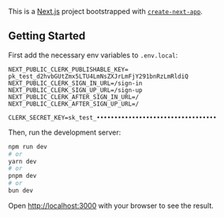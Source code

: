 This is a [Next.js](https://nextjs.org/) project bootstrapped with [`create-next-app`](https://github.com/vercel/next.js/tree/canary/packages/create-next-app).

## Getting Started

First add the necessary env variables to `.env.local`:

```
NEXT_PUBLIC_CLERK_PUBLISHABLE_KEY=​pk_test_d2hvbGUtZmx5LTU4LmNsZXJrLmFjY291bnRzLmRldiQ​
NEXT_PUBLIC_CLERK_SIGN_IN_URL=/sign-in
NEXT_PUBLIC_CLERK_SIGN_UP_URL=/sign-up
NEXT_PUBLIC_CLERK_AFTER_SIGN_IN_URL=/
NEXT_PUBLIC_CLERK_AFTER_SIGN_UP_URL=/

CLERK_SECRET_KEY=​sk_test_••••••••••••••••••••••••••••••••••​
```

Then, run the development server:

```bash
npm run dev
# or
yarn dev
# or
pnpm dev
# or
bun dev
```

Open [http://localhost:3000](http://localhost:3000) with your browser to see the result.


